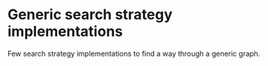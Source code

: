 # Generic search strategy implementations
Few search strategy implementations to find a way through a generic graph.
